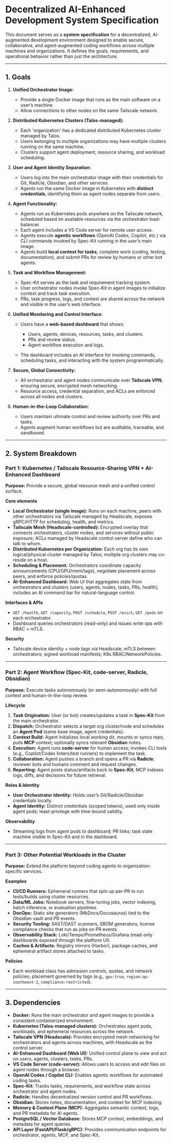 # Decentralized AI-Enhanced Development System Specification

This document serves as a **system specification** for a decentralized, AI-augmented development environment designed to enable secure, collaborative, and agent-augmented coding workflows across multiple machines and organizations. It defines the goals, requirements, and operational behavior rather than just the architecture.

---

## 1. Goals

1. **Unified Orchestrator Image:**

   * Provide a single Docker image that runs as the main software on a user’s machine.
   * Allow connections to other nodes on the same Tailscale network.

2. **Distributed Kubernetes Clusters (Talos-managed):**

   * Each 'organization' has a dedicated distributed Kubernetes cluster managed by Talos.
   * Users belonging to multiple organizations may have multiple clusters running on the same machine.
   * Clusters support agent deployment, resource sharing, and workload scheduling.

3. **User and Agent Identity Separation:**

   * Users log into the main orchestrator image with their credentials for Git, Radicle, Obsidian, and other services.
   * Agents run the same Docker image in Kubernetes with **distinct credentials**, identifying them as agent nodes separate from users.

4. **Agent Functionality:**

   * Agents run as Kubernetes pods anywhere on the Tailscale network, scheduled based on available resources via the orchestrator load-balancer.
   * Each agent includes a VS Code server for remote user access.
   * Agents execute **agentic workflows** (OpenAI Codex, Copilot, etc.) via CLI commands invoked by Spec-Kit running in the user’s main image.
   * Agents build **local context for tasks**, complete work (coding, testing, documentation), and submit PRs for review by humans or other bot agents.

5. **Task and Workflow Management:**

   * Spec-Kit serves as the task and requirement tracking system.
   * User orchestrator nodes invoke Spec-Kit in agent images to initialize context and track task execution.
   * PRs, task progress, logs, and context are shared across the network and visible in the user’s web interface.

6. **Unified Monitoring and Control Interface:**

   * Users have a **web-based dashboard** that shows:

     * Users, agents, devices, resources, tasks, and clusters.
     * PRs and review status.
     * Agent workflow execution and logs.
   * The dashboard includes an AI interface for invoking commands, scheduling tasks, and interacting with the system programmatically.

7. **Secure, Global Connectivity:**

   * All orchestrator and agent nodes communicate over **Tailscale VPN**, ensuring secure, encrypted mesh networking.
   * Resource access, credential separation, and ACLs are enforced across all nodes and clusters.

8. **Human-in-the-Loop Collaboration:**

   * Users maintain ultimate control and review authority over PRs and tasks.
   * Agents augment human workflows but are auditable, traceable, and sandboxed.

---

## 2. System Breakdown

### Part 1: Kubernetes / Tailscale Resource-Sharing VPN + AI-Enhanced Dashboard

**Purpose:** Provide a secure, global resource mesh and a unified control surface.

**Core elements**

* **Local Orchestrator (single image):** Runs on each machine, peers with other orchestrators via Tailscale managed by Headscale, exposes gRPC/HTTP for scheduling, health, and metrics.
* **Tailscale Mesh (Headscale-controlled):** Encrypted overlay that connects orchestrators, cluster nodes, and services without public exposure; ACLs managed by Headscale control server define who can talk to whom.
* **Distributed Kubernetes per Organization:** Each org has its own logical/physical cluster managed by Talos; multiple org clusters may co-reside on a host.
* **Scheduling & Placement:** Orchestrators coordinate capacity announcements (CPU/GPU/mem/tags), negotiate placement across peers, and enforce policies/quotas.
* **AI-Enhanced Dashboard:** Web UI that aggregates state from orchestrators and clusters (users, agents, nodes, tasks, PRs, health); includes an AI command bar for natural-language control.

**Interfaces & APIs**

* `GET /health`, `GET /capacity`, `POST /schedule`, `POST /evict`, `GET /pods` on each orchestrator.
* Dashboard queries orchestrators (read-only) and issues write ops with RBAC + mTLS.

**Security**

* Tailscale device identity + node tags via Headscale; mTLS between orchestrators; signed workload manifests; K8s RBAC/NetworkPolicies.

---

### Part 2: Agent Workflow (Spec-Kit, code-server, Radicle, Obsidian)

**Purpose:** Execute tasks autonomously (or semi-autonomously) with full context and human-in-the-loop review.

**Lifecycle**

1. **Task Origination:** User (or bot) creates/updates a task in **Spec-Kit** from the main orchestrator.
2. **Dispatch:** Orchestrator selects a target org cluster/node and schedules an **Agent Pod** (same base image, agent credentials).
3. **Context Build:** Agent initializes local working dir, mounts or syncs repo, pulls **MCP** context; optionally syncs relevant **Obsidian** notes.
4. **Execution:** Agent runs **code-server** for human access; invokes CLI tools (e.g., Copilot/Codex linters/test runners) to implement the task.
5. **Collaboration:** Agent pushes a branch and opens a PR via **Radicle**; reviewer bots and humans comment and request changes.
6. **Reporting:** Agent posts status/artifacts back to **Spec-Kit**; MCP indexes logs, diffs, and decisions for future retrieval.

**Roles & Identity**

* **User Orchestrator Identity:** Holds user’s Git/Radicle/Obsidian credentials locally.
* **Agent Identity:** Distinct credentials (scoped tokens), used only inside agent pods; least-privilege with time-bound validity.

**Observability**

* Streaming logs from agent pods to dashboard; PR links; task state machine visible in Spec-Kit and in the dashboard.

---

### Part 3: Other Potential Workloads in the Cluster

**Purpose:** Extend the platform beyond coding agents to organization-specific services.

**Examples**

* **CI/CD Runners:** Ephemeral runners that spin up per-PR to run tests/builds using cluster resources.
* **Data/ML Jobs:** Notebook servers, fine-tuning jobs, vector indexing, batch inference, or evaluation pipelines.
* **DocOps:** Static site generators (MkDocs/Docusaurus) tied to the Obsidian vault and PR events.
* **Security Tooling:** SAST/DAST scanners, SBOM generators, license compliance checks that run as jobs on PR events.
* **Observability Stack:** Loki/Tempo/Prometheus/Grafana (read-only dashboards exposed through the platform UI).
* **Caches & Artifacts:** Registry mirrors (Harbor), package caches, and ephemeral artifact stores attached to tasks.

**Policies**

* Each workload class has admission controls, quotas, and network policies; placement governed by tags (e.g., `gpu:true`, `region:ap-southeast-2`, `compliance:restricted`).

---

## 3. Dependencies

* **Docker:** Runs the main orchestrator and agent images to provide a consistent containerized environment.
* **Kubernetes (Talos-managed clusters):** Orchestrates agent pods, workloads, and ephemeral resources across the network.
* **Tailscale VPN (Headscale):** Provides encrypted mesh networking for orchestrators and agents across machines, with Headscale as the control server.
* **AI-Enhanced Dashboard (Web UI):** Unified control plane to view and act on users, agents, clusters, tasks, PRs.
* **VS Code Server (code-server):** Allows users to access and edit files on agent nodes through a browser.
* **OpenAI Codex / Copilot CLI:** Enables agentic workflows for automated coding tasks.
* **Spec-Kit:** Tracks tasks, requirements, and workflow state across orchestrator and agent nodes.
* **Radicle:** Handles decentralized version control and PR workflows.
* **Obsidian:** Stores notes, documentation, and context for MCP indexing.
* **Memory & Context Plane (MCP):** Aggregates semantic context, logs, and PR metadata for AI agents.
* **PostgreSQL / Vector Database:** Stores MCP context, embeddings, and metadata for agent queries.
* **API Layer (FastAPI/Flask/gRPC):** Provides communication endpoints for orchestrator, agents, MCP, and Spec-Kit.
